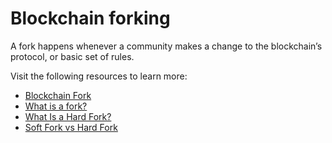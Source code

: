 # Blockchain forking

A fork happens whenever a community makes a change to the blockchain’s protocol, or basic set of rules.

Visit the following resources to learn more:

- [Blockchain Fork](https://en.wikipedia.org/wiki/Fork_(blockchain))
- [What is a fork?](https://www.coinbase.com/learn/crypto-basics/what-is-a-fork)
- [What Is a Hard Fork?](https://www.investopedia.com/terms/h/hard-fork.asp)
- [Soft Fork vs Hard Fork](https://www.youtube.com/watch?v=Bu1GcyyFZ7w)